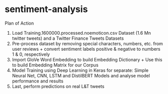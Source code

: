 # sentiment-analysis

Plan of Action
1. Load Training.1600000.processed.noemoticon.csv Dataset (1.6 Mn twitter tweets) and a Twitter Finance Tweets Datasets
2. Pre-process dataset by removing special characters, numbers, etc. from user reviews + convert sentiment labels positive & negative to numbers 1 & 0, respectively
3. Import GloVe Word Embedding to build Embedding Dictionary + Use this to build Embedding Matrix for our Corpus
4. Model Training using Deep Learning in Keras for separate: Simple Neural Net, CNN, LSTM and DistilBERT Models and analyse model performance and results
5. Last, perform predictions on real L&T tweets

